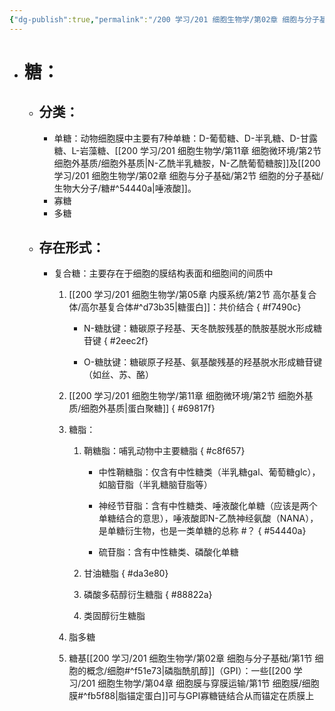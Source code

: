 ```yaml
---
{"dg-publish":true,"permalink":"/200 学习/201 细胞生物学/第02章 细胞与分子基础/第2节 细胞的分子基础/生物大分子/糖/","title":"糖","created":"2024-01-25T18:45:03.000+08:00","updated":"2024-01-25T18:45:03.000+08:00"}
---
```



- # 糖：
	- ## 分类：
		- 单糖：动物细胞膜中主要有7种单糖：D-葡萄糖、D-半乳糖、D-甘露糖、L-岩藻糖、[[200 学习/201 细胞生物学/第11章 细胞微环境/第2节 细胞外基质/细胞外基质\|N-乙酰半乳糖胺，N-乙酰葡萄糖胺]]及[[200 学习/201 细胞生物学/第02章 细胞与分子基础/第2节 细胞的分子基础/生物大分子/糖#^54440a\|唾液酸]]。
		- 寡糖
		- 多糖
	- ## 存在形式： 
		- 复合糖：主要存在于细胞的膜结构表面和细胞间的间质中
			1. [[200 学习/201 细胞生物学/第05章 内膜系统/第2节 高尔基复合体/高尔基复合体#^d73b35\|糖蛋白]]：共价结合
{ #f7490c}

				- N-糖肽键：糖碳原子羟基、天冬酰胺残基的酰胺基脱水形成糖苷键
{ #2eec2f}

				- O-糖肽键：糖碳原子羟基、氨基酸残基的羟基脱水形成糖苷键（如丝、苏、酪）
			2. [[200 学习/201 细胞生物学/第11章 细胞微环境/第2节 细胞外基质/细胞外基质\|蛋白聚糖]]
{ #69817f}

			3. 糖脂：
				1. 鞘糖脂：哺乳动物中主要糖脂
{ #c8f657}

					- 中性鞘糖脂：仅含有中性糖类（半乳糖gal、葡萄糖glc），如脑苷脂（半乳糖脑苷脂等）
					- 神经节苷脂：含有中性糖类、唾液酸化单糖（应该是两个单糖结合的意思），唾液酸即N-乙酰神经氨酸（NANA），是单糖衍生物，也是一类单糖的总称 #？
{ #54440a}

					- 硫苷脂：含有中性糖类、磷酸化单糖
				2. 甘油糖脂
{ #da3e80}

				3. 磷酸多萜醇衍生糖脂
{ #88822a}

				4. 类固醇衍生糖脂
			4. 脂多糖
			5. 糖基[[200 学习/201 细胞生物学/第02章 细胞与分子基础/第1节 细胞的概念/细胞#^f51e73\|磷脂酰肌醇]]（GPI）：一些[[200 学习/201 细胞生物学/第04章 细胞膜与穿膜运输/第1节 细胞膜/细胞膜#^fb5f88\|脂锚定蛋白]]可与GPI寡糖链结合从而锚定在质膜上 


